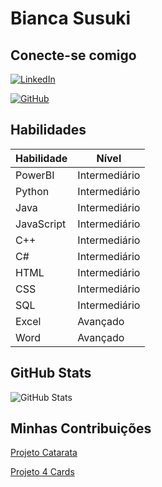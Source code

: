 # Bianca Susuki

## Conecte-se comigo
[![LinkedIn](https://img.shields.io/badge/LinkedIn-0077B5?style=for-the-badge&logo=linkedin&logoColor=white)](https://www.linkedin.com/in/bianca-susuki-43451224a/)

[![GitHub](https://img.shields.io/badge/GitHub-100000?style=for-the-badge&logo=github&)](https://github.com/biancasusuki)


## Habilidades
| Habilidade | Nível |
| ------ | ------ |
| PowerBI | Intermediário |
| Python | Intermediário |
| Java | Intermediário |
| JavaScript | Intermediário |
| C++ | Intermediário |
| C# | Intermediário |
| HTML | Intermediário |
| CSS | Intermediário |
| SQL | Intermediário |
| Excel | Avançado |
| Word | Avançado |



## GitHub Stats
![GitHub Stats](https://github-readme-stats.vercel.app/api?username=biancasusuki&theme=transparent&bg_color=000&border_color=30A3DC&show_icons=true&icon_color=30A3DC&hide_title=true&hide=starstitle_color=E94D5F&text_color=FFF)

## Minhas Contribuições

[Projeto Catarata](https://github.com/biancasusuki/Projeto-4-Cards.git)

[Projeto 4 Cards](https://github.com/biancasusuki/Projeto-4-Cards.git)
